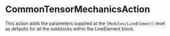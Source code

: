 # CommonTensorMechanicsAction

This action adds the parameters supplied at the `[Modules/LineElement]` level as defaults for all the subblocks within the LineElement block.
